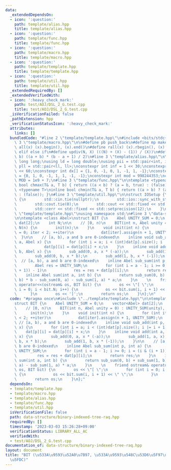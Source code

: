 ```yaml
---
data:
  _extendedDependsOn:
  - icon: ':question:'
    path: template/alias.hpp
    title: template/alias.hpp
  - icon: ':question:'
    path: template/func.hpp
    title: template/func.hpp
  - icon: ':question:'
    path: template/macro.hpp
    title: template/macro.hpp
  - icon: ':question:'
    path: template/template.hpp
    title: template/template.hpp
  - icon: ':question:'
    path: template/util.hpp
    title: template/util.hpp
  _extendedRequiredBy: []
  _extendedVerifiedWith:
  - icon: ':heavy_check_mark:'
    path: test/AOJ/DSL_2_G.test.cpp
    title: test/AOJ/DSL_2_G.test.cpp
  _isVerificationFailed: false
  _pathExtension: hpp
  _verificationStatusIcon: ':heavy_check_mark:'
  attributes:
    links: []
  bundledCode: "#line 2 \"template/template.hpp\"\n#include <bits/stdc++.h>\n#line\
    \ 3 \"template/macro.hpp\"\n\n#define pb push_back\n#define mp make_pair\n#define\
    \ all(x) (x).begin(), (x).end()\n#define rall(x) (x).rbegin(), (x).rend()\n#define\
    \ elif else if\n#define updiv(N, X) (((N) + (X) - (1)) / (X))\n#define sigma(a,\
    \ b) ((a + b) * (b - a + 1) / 2)\n#line 3 \"template/alias.hpp\"\n\nusing ll =\
    \ long long;\nusing ld = long double;\nusing pii = std::pair<int, int>;\nusing\
    \ pll = std::pair<ll, ll>;\nconstexpr int inf = 1 << 30;\nconstexpr ll INF = 1LL\
    \ << 60;\nconstexpr int dx[] = {1, 0, -1, 0, 1, -1, 1, -1};\nconstexpr int dy[]\
    \ = {0, 1, 0, -1, 1, 1, -1, -1};\nconstexpr int mod = 998244353;\nconstexpr int\
    \ MOD = 1e9 + 7;\n#line 3 \"template/func.hpp\"\n\ntemplate <typename T>\ninline\
    \ bool chmax(T& a, T b) { return ((a < b) ? (a = b, true) : (false)); }\ntemplate\
    \ <typename T>\ninline bool chmin(T& a, T b) { return ((a > b) ? (a = b, true)\
    \ : (false)); }\n#line 3 \"template/util.hpp\"\n\nstruct IOSetup {\n    IOSetup()\
    \ {\n        std::cin.tie(nullptr);\n        std::ios::sync_with_stdio(false);\n\
    \        std::cout.tie(0);\n        std::cout << std::fixed << std::setprecision(12);\n\
    \        std::cerr << std::fixed << std::setprecision(12);\n    }\n};\n#line 7\
    \ \"template/template.hpp\"\nusing namespace std;\n#line 3 \"data-structure/binary-indexed-tree-raq.hpp\"\
    \n\ntemplate <class Abel>\nstruct BIT {\n    Abel UNITY_SUM = 0;\n    vector<Abel>\
    \ dat[2];\n    int N;\n\n    // [0, n)\n    BIT(int n, Abel unity = 0) : UNITY_SUM(unity),\
    \ N(n) {\n        init(n);\n    }\n    void init(int n) {\n        for (int iter\
    \ = 0; iter < 2; ++iter)\n            dat[iter].assign(n + 1, UNITY_SUM);\n  \
    \  }\n\n    // [a, b), a and b are 0-indexed\n    inline void sub_add(int p, int\
    \ a, Abel x) {\n        for (int i = a; i < (int)dat[p].size(); i |= i + 1)\n\
    \            dat[p][i] = dat[p][i] + x;\n    }\n    inline void add(int a, int\
    \ b, Abel x) {\n        sub_add(0, a, x * (-a));\n        sub_add(1, a, x);\n\
    \        sub_add(0, b, x * b);\n        sub_add(1, b, x * (-1));\n    }\n\n  \
    \  // [a, b), a and b are 0-indexed\n    inline Abel sub_sum(int p, int a) {\n\
    \        Abel res = UNITY_SUM;\n        for (int i = a - 1; i >= 0; i = (i & (i\
    \ + 1)) - 1)\n            res = res + dat[p][i];\n        return res;\n    }\n\
    \    inline Abel sum(int a, int b) {\n        return sub_sum(0, b) + sub_sum(1,\
    \ b) * b - sub_sum(0, a) - sub_sum(1, a) * a;\n    }\n    \n    friend ostream&\
    \ operator<<(ostream& os, BIT bit) {\n        os << \"[ \";\n        for (int\
    \ i = 0; i < bit.N; i++) {\n            os << bit.sum(i, i + 1) << \" \";\n  \
    \      }\n        os << ']';\n        return os;\n    }\n};\n"
  code: "#pragma once\n#include \"../template/template.hpp\"\n\ntemplate <class Abel>\n\
    struct BIT {\n    Abel UNITY_SUM = 0;\n    vector<Abel> dat[2];\n    int N;\n\n\
    \    // [0, n)\n    BIT(int n, Abel unity = 0) : UNITY_SUM(unity), N(n) {\n  \
    \      init(n);\n    }\n    void init(int n) {\n        for (int iter = 0; iter\
    \ < 2; ++iter)\n            dat[iter].assign(n + 1, UNITY_SUM);\n    }\n\n   \
    \ // [a, b), a and b are 0-indexed\n    inline void sub_add(int p, int a, Abel\
    \ x) {\n        for (int i = a; i < (int)dat[p].size(); i |= i + 1)\n        \
    \    dat[p][i] = dat[p][i] + x;\n    }\n    inline void add(int a, int b, Abel\
    \ x) {\n        sub_add(0, a, x * (-a));\n        sub_add(1, a, x);\n        sub_add(0,\
    \ b, x * b);\n        sub_add(1, b, x * (-1));\n    }\n\n    // [a, b), a and\
    \ b are 0-indexed\n    inline Abel sub_sum(int p, int a) {\n        Abel res =\
    \ UNITY_SUM;\n        for (int i = a - 1; i >= 0; i = (i & (i + 1)) - 1)\n   \
    \         res = res + dat[p][i];\n        return res;\n    }\n    inline Abel\
    \ sum(int a, int b) {\n        return sub_sum(0, b) + sub_sum(1, b) * b - sub_sum(0,\
    \ a) - sub_sum(1, a) * a;\n    }\n    \n    friend ostream& operator<<(ostream&\
    \ os, BIT bit) {\n        os << \"[ \";\n        for (int i = 0; i < bit.N; i++)\
    \ {\n            os << bit.sum(i, i + 1) << \" \";\n        }\n        os << ']';\n\
    \        return os;\n    }\n};"
  dependsOn:
  - template/template.hpp
  - template/macro.hpp
  - template/alias.hpp
  - template/func.hpp
  - template/util.hpp
  isVerificationFile: false
  path: data-structure/binary-indexed-tree-raq.hpp
  requiredBy: []
  timestamp: '2023-03-03 15:26:28+09:00'
  verificationStatus: LIBRARY_ALL_AC
  verifiedWith:
  - test/AOJ/DSL_2_G.test.cpp
documentation_of: data-structure/binary-indexed-tree-raq.hpp
layout: document
title: "BIT (\u533A\u9593\u52A0\u7B97, \u533A\u9593\u548C\u53D6\u5F97\u306B\u4E21\u5BFE\
  \u5FDC)"
---
```

